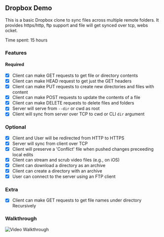 ## Dropbox Demo 

This is a basic Dropbox clone to sync files across multiple remote folders.
It provides https/http, ftp support and file will get synced over tcp, webs ocket.

Time spent: 15 hours

### Features

#### Required

- [x] Client can make GET requests to get file or directory contents
- [x] Client can make HEAD request to get just the GET headers 
- [x] Client can make PUT requests to create new directories and files with content
- [x] Client can make POST requests to update the contents of a file
- [x] Client can make DELETE requests to delete files and folders
- [x] Server will serve from `--dir` or cwd as root
- [x] Client will sync from server over TCP to cwd or CLI `dir` argument

### Optional

- [x] Client and User will be redirected from HTTP to HTTPS
- [x] Server will sync from client over TCP
- [x] Client will preserve a 'Conflict' file when pushed changes preceeding local edits
- [x] Client can stream and scrub video files (e.g., on iOS)
- [x] Client can download a directory as an archive
- [x] Client can create a directory with an archive
- [x] User can connect to the server using an FTP client

### Extra

- [x] Client can make GET requests to get file names under directory Recursively


### Walkthrough

![Video Walkthrough](...)
